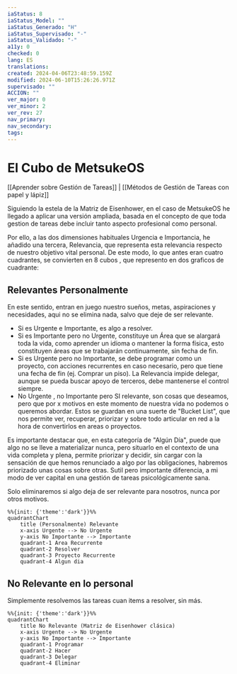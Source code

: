 ```yaml
---
iaStatus: 8
iaStatus_Model: ""
iaStatus_Generado: "H"
iaStatus_Supervisado: "-"
iaStatus_Validado: "-"
a11y: 0
checked: 0
lang: ES
translations: 
created: 2024-04-06T23:48:59.159Z
modified: 2024-06-10T15:26:26.971Z
supervisado: ""
ACCION: ""
ver_major: 0
ver_minor: 2
ver_rev: 27
nav_primary: 
nav_secondary: 
tags:
---
```

# El Cubo de MetsukeOS

[[Aprender sobre Gestión de Tareas]] | [[Métodos de Gestión de Tareas con papel y lápiz]]

Siguiendo la estela de la Matriz de Eisenhower, en el caso de MetsukeOS he llegado a aplicar una versión ampliada,  basada en el concepto de que toda gestion de tareas debe incluir tanto aspecto profesional como personal.

Por ello, a las dos dimensiones habituales Urgencia e Importancia, he añadido una tercera, Relevancia, que representa esta relevancia respecto de nuestro objetivo vital personal. De este modo, lo que antes eran cuatro cuadrantes, se convierten en 8 cubos , que represento en dos graficos de cuadrante:

## Relevantes Personalmente

En este sentido, entran en juego nuestro sueños, metas, aspiraciones y necesidades, aqui no se elimina nada, salvo que deje de ser relevante.

* Si es Urgente e Importante, es algo a resolver.
* Si es Importante pero no Urgente, constituye un Área que se alargará toda la vida, como aprender un idioma o mantener la forma física, esto constituyen áreas que se trabajarán continuamente, sin fecha de fin.
* Si es Urgente pero no Importante, se debe programar como un proyecto, con acciones recurrentes en caso necesario, pero que tiene una fecha de fin (ej. Comprar un piso). La Relevancia impide delegar, aunque se pueda buscar apoyo de terceros, debe mantenerse el control siempre.
* No Urgente , no Importante pero SI relevante, son cosas que deseamos, pero que por x motivos en este momento de nuestra vida no podemos o queremos abordar. Estos se guardan en una suerte de "Bucket List", que nos permite ver, recuperar, priorizar y sobre todo articular en red a la hora de convertirlos en areas o proyectos. 

Es importante destacar que, en esta categoría de "Algún Día", puede que algo no se lleve a materializar nunca, pero situarlo en el contexto de una vida completa y plena, permite priorizar y decidir, sin cargar con la sensación de que hemos renunciado a algo por las obligaciones, habremos priorizado unas cosas sobre otras. Sutil pero importante diferencia, a mi modo de ver capital en una gestión de tareas psicológicamente sana. 

Solo eliminaremos si algo deja de ser relevante para nosotros, nunca por otros motivos.

```mermaid
%%{init: {'theme':'dark'}}%%
quadrantChart
    title (Personalmente) Relevante 
    x-axis Urgente --> No Urgente
    y-axis No Importante --> Importante
    quadrant-1 Area Recurrente
    quadrant-2 Resolver
    quadrant-3 Proyecto Recurrente
    quadrant-4 Algun dia
```

## No Relevante en lo personal

Simplemente resolvemos las tareas cuan items a resolver, sin más.

```mermaid
%%{init: {'theme':'dark'}}%%
quadrantChart
    title No Relevante (Matriz de Eisenhower clásica)
    x-axis Urgente --> No Urgente
    y-axis No Importante --> Importante
    quadrant-1 Programar
    quadrant-2 Hacer
    quadrant-3 Delegar
    quadrant-4 Eliminar
```
